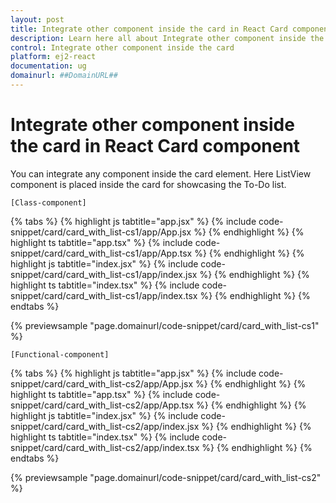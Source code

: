 ```yaml
---
layout: post
title: Integrate other component inside the card in React Card component | Syncfusion
description: Learn here all about Integrate other component inside the card in Syncfusion React Card component of Syncfusion Essential JS 2 and more.
control: Integrate other component inside the card 
platform: ej2-react
documentation: ug
domainurl: ##DomainURL##
---
```


# Integrate other component inside the card in React Card component

You can integrate any component inside the card element. Here ListView component is placed inside the card for showcasing the To-Do list.

`[Class-component]`

{% tabs %}
{% highlight js tabtitle="app.jsx" %}
{% include code-snippet/card/card_with_list-cs1/app/App.jsx %}
{% endhighlight %}
{% highlight ts tabtitle="app.tsx" %}
{% include code-snippet/card/card_with_list-cs1/app/App.tsx %}
{% endhighlight %}
{% highlight js tabtitle="index.jsx" %}
{% include code-snippet/card/card_with_list-cs1/app/index.jsx %}
{% endhighlight %}
{% highlight ts tabtitle="index.tsx" %}
{% include code-snippet/card/card_with_list-cs1/app/index.tsx %}
{% endhighlight %}
{% endtabs %}

 {% previewsample "page.domainurl/code-snippet/card/card_with_list-cs1" %}

`[Functional-component]`

{% tabs %}
{% highlight js tabtitle="app.jsx" %}
{% include code-snippet/card/card_with_list-cs2/app/App.jsx %}
{% endhighlight %}
{% highlight ts tabtitle="app.tsx" %}
{% include code-snippet/card/card_with_list-cs2/app/App.tsx %}
{% endhighlight %}
{% highlight js tabtitle="index.jsx" %}
{% include code-snippet/card/card_with_list-cs2/app/index.jsx %}
{% endhighlight %}
{% highlight ts tabtitle="index.tsx" %}
{% include code-snippet/card/card_with_list-cs2/app/index.tsx %}
{% endhighlight %}
{% endtabs %}

 {% previewsample "page.domainurl/code-snippet/card/card_with_list-cs2" %}